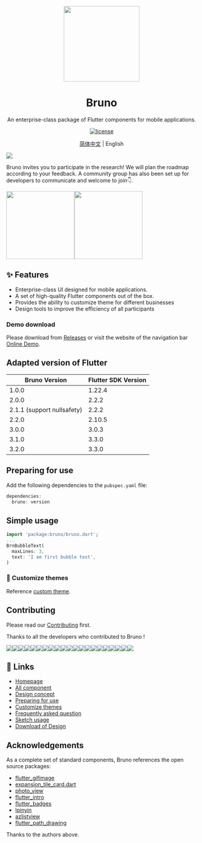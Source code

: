 

<p align="center">
  <a href="https://bruno.ke.com">
    <img width="200" src="https://img.ljcdn.com/beike/zjz/bruno/img/1638883523735.jpg">
  </a>
</p>



<h1 align="center">Bruno</h1>
<div align="center">

An enterprise-class package of Flutter components for mobile applications.

[![license](https://img.shields.io/badge/license-MIT-blue.svg)](https://github.com/LianjiaTech/bruno/blob/master/LICENSE)

</div>

<div align="center">

 [简体中文](./README.md) | English

</div>



![](https://img.ljcdn.com/beike/zjz/bruno/img/1638883534391.png)

Bruno invites you to participate in the research! We will plan the roadmap according to your feedback. A community group has also been set up for developers to communicate and welcome to join:point_down:.

<img width="180" height="180" src="https://img.ljcdn.com/beike/zjz/bruno/img/1664527706459.png"  /><img width="180" height="180" src="https://img.ljcdn.com/beike/zjz/bruno/img/1664526385904.png"  />


## ✨ Features

* Enterprise-class UI designed for mobile applications.
* A set of high-quality Flutter components out of the box.
* Provides the ability to customize theme for different businesses
* Design tools to improve the efficiency of all participants

### Demo download

Please download from [Releases](https://github.com/LianjiaTech/bruno/releases) or visit the website of the navigation bar [Online Demo](https://bruno.ke.com/page/demo).

## Adapted version of Flutter


| Bruno Version | Flutter SDK Version |
| ---------- | ---------------- |
| 1.0.0      | 1.22.4           |
| 2.0.0      | 2.2.2            |
| 2.1.1 (support nullsafety)      | 2.2.2            |
| 2.2.0 | 2.10.5 |
| 3.0.0 | 3.0.3 |
| 3.1.0 | 3.3.0 |
| 3.2.0 | 3.3.0 |


## Preparing for use

Add the following dependencies to the `pubspec.yaml` file:

```dart
dependencies:
  bruno: version
```

## Simple usage

```dart
import 'package:bruno/bruno.dart';
...
BrnBubbleText(
  maxLines: 3,
  text: 'I am first bubble text',
)
```

### 🌈 Customize themes

Reference [custom theme](https://bruno.ke.com/page/guide/theme).



## Contributing

Please read our [Contributing](https://bruno.ke.com/page/guide/contribution) first.

Thanks to all the developers who contributed to Bruno !

<div style="display:flex;flex-wrap: wrap;">

  <a href="https://github.com/violinday">
    <img src='https://images.weserv.nl/?url=avatars.githubusercontent.com/u/9434515?v=4&h=64&w=64&fit=cover&mask=circle&maxage=7d' />
  </a>
  <a href="https://github.com/zhoujuanjuan">
    <img src='https://images.weserv.nl/?url=avatars.githubusercontent.com/u/4566284?v=4&h=64&w=64&fit=cover&mask=circle&maxage=7d' />
  </a>
  <a href="https://github.com/hexintao">
    <img src='https://images.weserv.nl/?url=avatars.githubusercontent.com/u/15339683?v=4&h=64&w=64&fit=cover&mask=circle&maxage=7d' />
  </a>
  <a href="https://github.com/ShzMinato">
    <img src='https://images.weserv.nl/?url=avatars.githubusercontent.com/u/24968882?v=4&h=64&w=64&fit=cover&mask=circle&maxage=7d' />
  </a>
  <a href="https://github.com/Nayuta403">
    <img src='https://images.weserv.nl/?url=avatars.githubusercontent.com/u/40540394?v=4&h=64&w=64&fit=cover&mask=circle&maxage=7d' />
  </a>
  <a href="https://github.com/leftcoding">
    <img src='https://images.weserv.nl/?url=avatars.githubusercontent.com/u/7122926?v=4&h=64&w=64&fit=cover&mask=circle&maxage=7d' />
  </a>
  <a href="https://github.com/AlexV525">
    <img src='https://images.weserv.nl/?url=avatars.githubusercontent.com/u/15884415?v=4&h=64&w=64&fit=cover&mask=circle&maxage=7d' />
  </a>
  <a href="https://github.com/liroya2003">
    <img src='https://images.weserv.nl/?url=avatars.githubusercontent.com/u/11550773?v=4&h=64&w=64&fit=cover&mask=circle&maxage=7d' />
  </a>
  <a href="https://github.com/lifuqing">
    <img src='https://images.weserv.nl/?url=avatars.githubusercontent.com/u/2088673?v=4&h=64&w=64&fit=cover&mask=circle&maxage=7d' />
  </a>
  <a href="https://github.com/visitorvisit">
    <img src='https://images.weserv.nl/?url=avatars.githubusercontent.com/u/30320214?v=4&h=64&w=64&fit=cover&mask=circle&maxage=7d' />
  </a>
  <a href="https://github.com/DNACore">
    <img src='https://images.weserv.nl/?url=avatars.githubusercontent.com/u/7811286?v=4&h=64&w=64&fit=cover&mask=circle&maxage=7d' />
  </a>
  <a href="https://github.com/SlamDunk007">
    <img src='https://images.weserv.nl/?url=avatars.githubusercontent.com/u/13640766?v=4&h=64&w=64&fit=cover&mask=circle&maxage=7d' />
  </a>
  <a href="https://github.com/zadouyoune">
    <img src='https://images.weserv.nl/?url=avatars.githubusercontent.com/u/9626570?v=4&h=64&w=64&fit=cover&mask=circle&maxage=7d' />
  </a>
  <a href="https://github.com/quanGitHub1">
    <img src='https://images.weserv.nl/?url=avatars.githubusercontent.com/u/15058841?v=4&h=64&w=64&fit=cover&mask=circle&maxage=7d' />
  </a>
  <a href="https://github.com/bill19">
    <img src='https://images.weserv.nl/?url=avatars.githubusercontent.com/u/9607083?v=4&h=64&w=64&fit=cover&mask=circle&maxage=7d' />
  </a>
  <a href="https://github.com/MichaelWon">
    <img src='https://images.weserv.nl/?url=avatars.githubusercontent.com/u/13557870?v=4&h=64&w=64&fit=cover&mask=circle&maxage=7d' />
  </a>
  <a href="https://github.com/laoshubuluo">
    <img src='https://images.weserv.nl/?url=avatars.githubusercontent.com/u/14070606?v=4&h=64&w=64&fit=cover&mask=circle&maxage=7d' />
  </a>
  <a href="https://github.com/eason-lz">
    <img src='https://images.weserv.nl/?url=avatars.githubusercontent.com/u/5070735?v=4&h=64&w=64&fit=cover&mask=circle&maxage=7d' />
  </a>
  <a href="https://github.com/coolsining">
    <img src='https://images.weserv.nl/?url=avatars.githubusercontent.com/u/74528729?v=4&h=64&w=64&fit=cover&mask=circle&maxage=7d' />
  </a>
  <a href="https://github.com/765227120">
    <img src='https://images.weserv.nl/?url=avatars.githubusercontent.com/u/10770966?v=4&h=64&w=64&fit=cover&mask=circle&maxage=7d' />
  </a>
  <a href="https://github.com/xzj524">
    <img src='https://images.weserv.nl/?url=avatars.githubusercontent.com/u/10611023?v=4&h=64&w=64&fit=cover&mask=circle&maxage=7d' />
  </a>
</div>



## 🔗 Links

- [Homepage](https://bruno.ke.com)
- [All component ](https://bruno.ke.com/page/widgets)
- [Design concept](https://mp.weixin.qq.com/s?__biz=MzIyODcxODY0OA==&mid=2247486048&idx=1&sn=0cc95bd85a54ce0f39f6247d15618ae8&chksm=e84ceb37df3b62216b34c7be041229630eca3d7c4fd3823ebf0520a9f2c99ed2cdf3e677904b&mpshare=1&scene=1&srcid=11012tvWvcYunVGfiPa8EfCT&sharer_sharetime=1635751229200&sharer_shareid=dbde8f595d5b99a8f5cfb27122964615&version=3.1.16.90294)
- [Preparing for use ](https://bruno.ke.com/page/guide/start)
- [Customize themes](https://bruno.ke.com/page/guide/theme)
- [Frequently asked question](https://bruno.ke.com/page/guide/faq)
- [Sketch usage](https://bruno.ke.com/page/guide/sketch)
- [Download of Design](https://bruno.ke.com/download/sketch)

## Acknowledgements

As a complete set of standard components, Bruno references the open source packages:

- [flutter_gifimage](https://github.com/peng8350/flutter_gifimage)
- [expansion_tile_card.dart](https://gist.github.com/Skylled/7ac0f2f99881f7df2a0a850e60ef2df0)
- [photo_view](https://github.com/bluefireteam/photo_view)
- [flutter_intro](https://github.com/tal-tech/flutter_intro)
- [flutter_badges](https://github.com/yako-dev/flutter_badges)
- [lpinyin](https://github.com/flutterchina/lpinyin)
- [azlistview](https://github.com/flutterchina/azlistview)
- [flutter_path_drawing](https://github.com/dnfield/flutter_path_drawing)

Thanks to the authors above.
